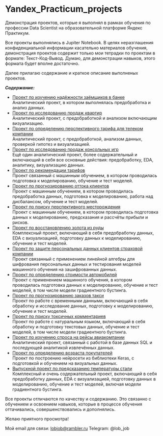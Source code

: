 # Yandex_Practicum_projects
Демонстрация проектов, которые я выполнял в рамках обучения по профессии Data Scientist на образовательной платформе Яндекс Практикум.

Все проекты выполнялись в Jupiter Notebook. В целях неразглашения конфиденциальной информации касательно материалов обучения, демонстрация проектов содержит только мои тетрадки по проектам в формате: Текст-Код-Вывод. Думаю, для демонстрации навыков, этого формата будет вполне достаточно.

Далее прилагаю содержание и краткое описание выполненых проектов.

***Содержание:***
- [Проект по изучению надёжности заёмщиков в банке](https://github.com/lobjob/Yandex_Practicum_projects/tree/main/projects/borrower%20reliability%20project "Перейти в папку проекта")<br>Аналитический проект, в котором выполнялась предобработка и анализ данных.
- [Проект по исследованию продаж квартир](https://github.com/lobjob/Yandex_Practicum_projects/tree/main/projects/apartment%20sales%20research "Перейти в папку проекта")<br>Аналитический проект, с предобработкой и анализом включающим визуализацию.
- [Проект по определению перспективного тарифа для телеком компании](https://github.com/lobjob/Yandex_Practicum_projects/tree/main/projects/tariffs%20of%20a%20telecom%20company%20analysis "Перейти в папку проекта")<br>Аналитический проект, с предобработкой, анализом данных, проверкой гипотез и визуализацией.
- [Проект по исследованию продаж консольных игр](https://github.com/lobjob/Yandex_Practicum_projects/tree/main/projects/games%20sales%20research "Перейти в папку проекта")<br>Ещё один аналитический проект, более содержательный и включающий в себя все основные действия: предобработку, EDA, аналитику, визуализацию данных.
- [Проект по рекомендации тарифов](https://github.com/lobjob/Yandex_Practicum_projects/tree/main/projects/tariffs%20recommendations "Перейти в папку проекта")<br>Проект связанный с машинным обучением, в котором проводилась подготовка к моделированию, обучение и тест моделей.
- [Проект по прогнозированию оттока клиентов](https://github.com/lobjob/Yandex_Practicum_projects/tree/main/projects/customer%20churn "Перейти в папку проекта")<br>Проект с машинным обучением, в котором проводилась предобработка данных, подготовка к моделированию, работа над дисбалансом, обучение и тест моделей.
- [Проект по поиску перспективного месторождения](https://github.com/lobjob/Yandex_Practicum_projects/tree/main/projects/choosing%20a%20location%20for%20a%20well "Перейти в папку проекта")<br>Проект с машинным обучением, в котором проводилась подготовка данных к моделированию, предсказания и рассчёты прибыли и рисков.
- [Проект по восстановлению золота из руды](https://github.com/lobjob/Yandex_Practicum_projects/tree/main/projects/recovery%20of%20gold%20from%20ore "Перейти в папку проекта")<br>Комплексный проект, включающий в себя предобработку данных, EDA с визуализацией, подготовку данных к моделированию, обучение и тест моделей.
- [Проект по защите персональных данных клиентов страховой компании](https://github.com/lobjob/Yandex_Practicum_projects/tree/main/projects/protection%20of%20personal%20data%20of%20clients "Перейти в папку проекта")<br>Проект связанный с применением линейной алгебры для шифрования персональных данных и тестирования моделей машинного обучения на зашифрованных данных.
- [Проект по определению стоимости автомобилей](https://github.com/lobjob/Yandex_Practicum_projects/tree/main/projects/determining%20the%20cost%20of%20cars "Перейти в папку проекта")<br>Проект с применением машинного обучения, в котором проводилась подготовка данных к моделированию, обучение и тест моделей, в том числе модели градиентного бустинга.
- [Проект по прогнозированию заказов такси](https://github.com/lobjob/Yandex_Practicum_projects/tree/main/projects/predicting%20taxi%20orders "Перейти в папку проекта")<br>Проект по работе с временными данными, включающий в себя обработку и исследование данных, подготовку к моделированию, обучение и тест моделей.
- [Проект по поиску токсичных комментариев](https://github.com/lobjob/Yandex_Practicum_projects/tree/main/projects/toxic%20comments%20project "Перейти в папку проекта")<br>Проект по работе с натуральным языком, включающий в себя обработку и подготовку текстовых данных, обучение и тест моделей, в том числе модели градиентного бустинга. 
- [Проект по изучению спроса на рейсы авиакомпании](https://github.com/lobjob/Yandex_Practicum_projects/tree/main/projects/demand%20for%20airline%20flights "Перейти в папку проекта")<br>Аналитический проект, связанный с работой в базе данных SQL и последующей аналитикой извлечённых данных.
- [Проект по определению возраста покупателей](https://github.com/lobjob/Yandex_Practicum_projects/tree/main/projects/determining%20the%20age%20of%20buyers "Перейти в папку проекта")<br>Проект по построению нейросети из библиотеки Keras, с подготовкой и обучением на визуальных данных.
- [Выпускной проект по предсказанию температуры стали](https://github.com/lobjob/Yandex_Practicum_projects/tree/main/projects/predict%20temperature%20of%20steel "Перейти в папку проекта")<br>Комплексный и очень содержательный проект, включающий в себя предобработку данных, EDA с визуализацией, подготовку данных в моделированию, обучение и тест моделей, включая модели градиентного бустинга.

Все проекты отличаются по качеству и содержанию. Это связанно с обучением и освоением навыков, которые в процессе обучения оттачивались, совершенствовались и дополнялись.

Желаю приятного просмотра!

Мой email для связи: lobjob@rambler.ru
Telegram: @lob_job
